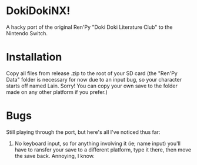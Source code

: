 # DokiDokiNX!
A hacky port of the original Ren'Py "Doki Doki Literature Club" to the Nintendo Switch.

# Installation
Copy all files from release .zip to the root of your SD card (the "Ren'Py Data" folder is necessary for now due to an input bug, so your character starts off named Lain. Sorry! You can copy your own save to the folder made on any other platform if you prefer.)

# Bugs
Still playing through the port, but here's all I've noticed thus far:
1. No keyboard input, so for anything involving it (ie; name input) you'll have to ransfer your save to a different platform, type it there, then move the save back. Annoying, I know.

